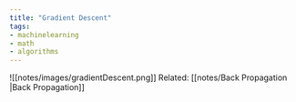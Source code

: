 ```yaml
---
title: "Gradient Descent"
tags:
- machinelearning
- math
- algorithms
---
```


![[notes/images/gradientDescent.png]]
Related: [[notes/Back Propagation |Back Propagation]]